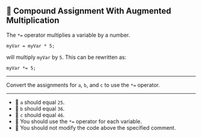 🚀 Compound Assignment With Augmented Multiplication
----------------------------------------------------

The `*=` operator multiplies a variable by a number.

`myVar = myVar * 5;`

will multiply `myVar` by `5`. This can be rewritten as:

`myVar *= 5;`

* * *

Convert the assignments for `a`, `b`, and `c` to use the `*=` operator.

* * *

*   🧪 `a` should equal `25`.
*   🧪 `b` should equal `36`.
*   🧪 `c` should equal `46`.
*   🧪 You should use the `*=` operator for each variable.
*   🧪 You should not modify the code above the specified comment.